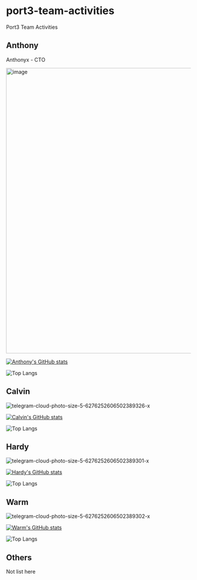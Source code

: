 # port3-team-activities
Port3 Team Activities




## Anthony
Anthonyx - CTO

<img width="778" alt="image" src="https://github.com/user-attachments/assets/d4cc31c7-641b-419f-9933-2dd8c86cc2b2" />

[![Anthony's GitHub stats](https://github-readme-stats.vercel.app/api?username=0xanthonyx&show_icons=true&theme=radical)](https://github.com/0xanthonyx/)

![Top Langs](https://github-readme-stats.vercel.app/api/top-langs/?username=0xanthonyx)

## Calvin
![telegram-cloud-photo-size-5-6276252606502389326-x](https://github.com/user-attachments/assets/f7e4d8f6-2f10-43ad-b2a7-5a719bb9ace2)


[![Calvin's GitHub stats](https://github-readme-stats.vercel.app/api?username=calvin-yang&show_icons=true&theme=radical)](https://github.com/calvin-yang/)

![Top Langs](https://github-readme-stats.vercel.app/api/top-langs/?username=calvin-yang)

## Hardy

![telegram-cloud-photo-size-5-6276252606502389301-x](https://github.com/user-attachments/assets/eacf8be7-4857-4c1a-b1ca-28219c8c6c6e)


[![Hardy's GitHub stats](https://github-readme-stats.vercel.app/api?username=huadee1108&show_icons=true&theme=radical)](https://github.com/huadee1108/)

![Top Langs](https://github-readme-stats.vercel.app/api/top-langs/?username=huadee1108)

## Warm
![telegram-cloud-photo-size-5-6276252606502389302-x](https://github.com/user-attachments/assets/8e621168-af9d-40da-b73a-7fc4367c164a)


[![Warm's GitHub stats](https://github-readme-stats.vercel.app/api?username=W123-T&show_icons=true&theme=radical)](https://github.com/W123-T/)

![Top Langs](https://github-readme-stats.vercel.app/api/top-langs/?username=W123-T)

## Others
Not list here

